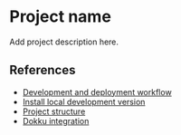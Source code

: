 # Project name

Add project description here.

## References

* [Development and deployment workflow](docs/development-workflow.md)
* [Install local development version](docs/local.md)
* [Project structure](docs/project-structure.md)
* [Dokku integration](docs/dokku.md)
